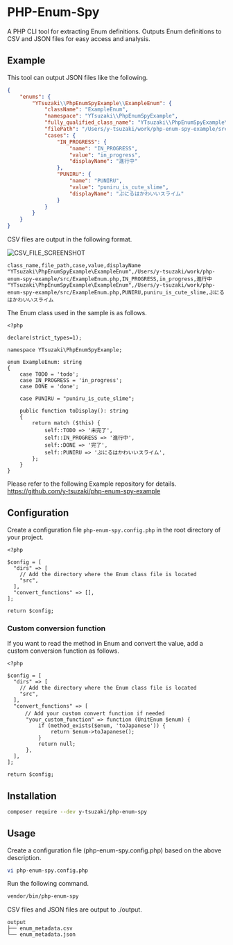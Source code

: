 
# PHP-Enum-Spy
A PHP CLI tool for extracting Enum definitions.
Outputs Enum definitions to CSV and JSON files for easy access and analysis.

## Example

This tool can output JSON files like the following.

```json:ExampleEnum.json
{
    "enums": {
        "YTsuzaki\\PhpEnumSpyExample\\ExampleEnum": {
            "className": "ExampleEnum",
            "namespace": "YTsuzaki\\PhpEnumSpyExample",
            "fully_qualified_class_name": "YTsuzaki\\PhpEnumSpyExample\\ExampleEnum",
            "filePath": "/Users/y-tsuzaki/work/php-enum-spy-example/src/ExampleEnum.php",
            "cases": {
                "IN_PROGRESS": {
                    "name": "IN_PROGRESS",
                    "value": "in_progress",
                    "displayName": "進行中"
                },
                "PUNIRU": {
                    "name": "PUNIRU",
                    "value": "puniru_is_cute_slime",
                    "displayName": "ぷにるはかわいいスライム"
                }
            }
        }
    }
}
```

CSV files are output in the following format.

![CSV_FILE_SCREENSHOT](https://github.com/user-attachments/assets/fbbf926d-2943-4e6e-ad64-3e97df91d22f)


```csv:ExampleEnum.csv
class_name,file_path,case,value,displayName
"YTsuzaki\PhpEnumSpyExample\ExampleEnum",/Users/y-tsuzaki/work/php-enum-spy-example/src/ExampleEnum.php,IN_PROGRESS,in_progress,進行中
"YTsuzaki\PhpEnumSpyExample\ExampleEnum",/Users/y-tsuzaki/work/php-enum-spy-example/src/ExampleEnum.php,PUNIRU,puniru_is_cute_slime,ぷにるはかわいいスライム
```

The Enum class used in the sample is as follows.

```php:ExampleEnum.php
<?php

declare(strict_types=1);

namespace YTsuzaki\PhpEnumSpyExample;

enum ExampleEnum: string
{
    case TODO = 'todo';
    case IN_PROGRESS = 'in_progress';
    case DONE = 'done';

    case PUNIRU = "puniru_is_cute_slime";

    public function toDisplay(): string
    {
        return match ($this) {
            self::TODO => '未完了',
            self::IN_PROGRESS => '進行中',
            self::DONE => '完了',
            self::PUNIRU => 'ぷにるはかわいいスライム',
        };
    }
}
```

Please refer to the following Example repository for details.
https://github.com/y-tsuzaki/php-enum-spy-example

## Configuration

Create a configuration file `php-enum-spy.config.php` in the root directory of your project.


```php:php-enum-spy.config.php
<?php

$config = [
  "dirs" => [
    // Add the directory where the Enum class file is located
    "src",
  ],
  "convert_functions" => [],
];

return $config;
```

### Custom conversion function

If you want to read the method in Enum and convert the value, add a custom conversion function as follows.

```php:php-enum-spy.config.php
<?php

$config = [
  "dirs" => [
    // Add the directory where the Enum class file is located
    "src",
  ],
  "convert_functions" => [
    　// Add your custom convert function if needed
      "your_custom_function" => function (UnitEnum $enum) {
          if (method_exists($enum, 'toJapanese')) {
              return $enum->toJapanese();
          }
          return null;
      },
  ],
];

return $config;
```


## Installation

```bash
composer require --dev y-tsuzaki/php-enum-spy
```

## Usage

Create a configuration file (php-enum-spy.config.php) based on the above description.
```bash
vi php-enum-spy.config.php
```

Run the following command.
```bash
vendor/bin/php-enum-spy
```

CSV files and JSON files are output to ./output.
```
output  
├── enum_metadata.csv
└── enum_metadata.json
```
